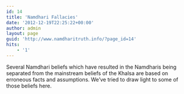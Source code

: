 ```yaml
---
id: 14
title: 'Namdhari Fallacies'
date: '2012-12-19T22:25:22+00:00'
author: admin
layout: page
guid: 'http://www.namdharitruth.info/?page_id=14'
hits:
    - '1'
---
```


Several Namdhari beliefs which have resulted in the Namdharis being separated from the mainstream beliefs of the Khalsa are based on erroneous facts and assumptions. We’ve tried to draw light to some of those beliefs here.